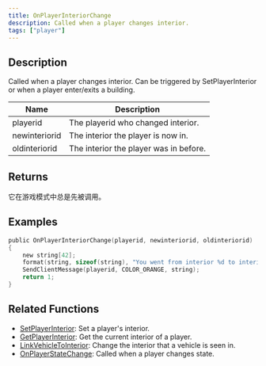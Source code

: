 ```yaml
---
title: OnPlayerInteriorChange
description: Called when a player changes interior.
tags: ["player"]
---
```


## Description

Called when a player changes interior. Can be triggered by SetPlayerInterior or when a player enter/exits a building.

| Name          | Description                            |
| ------------- | -------------------------------------- |
| playerid      | The playerid who changed interior.     |
| newinteriorid | The interior the player is now in.     |
| oldinteriorid | The interior the player was in before. |

## Returns

它在游戏模式中总是先被调用。

## Examples

```c
public OnPlayerInteriorChange(playerid, newinteriorid, oldinteriorid)
{
    new string[42];
    format(string, sizeof(string), "You went from interior %d to interior %d!", oldinteriorid, newinteriorid);
    SendClientMessage(playerid, COLOR_ORANGE, string);
    return 1;
}
```

## Related Functions

- [SetPlayerInterior](../functions/SetPlayerInterior): Set a player's interior.
- [GetPlayerInterior](../functions/GetPlayerInterior): Get the current interior of a player.
- [LinkVehicleToInterior](../functions/LinkVehicleToInterior): Change the interior that a vehicle is seen in.
- [OnPlayerStateChange](OnPlayerStateChange): Called when a player changes state.
